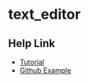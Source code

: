 # text_editor
## Help Link
- [Tutorial](https://www.geeksforgeeks.org/java-swing-create-a-simple-text-editor/)
- [Github Example](https://github.com/pH-7/Simple-Java-Text-Editor/tree/master/src/simplejavatexteditor)
